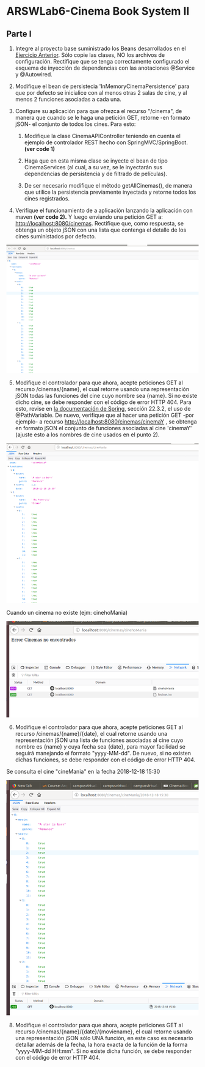 # ARSWLab6-Cinema Book System II


## Parte I[](https://eci.gitbook.io/workshops/cinema-book-system-ii#parte-i)

1.  Integre al proyecto base suministrado los Beans desarrollados en el [Ejercicio Anterior](https://github.com/ARSW-ECI-beta/REST_API-SpringBoot-Cinema_Base). Sólo copie las clases, NO los archivos de configuración. Rectifique que se tenga correctamente configurado el esquema de inyección de dependencias con las anotaciones @Service y @Autowired.
    
2.  Modifique el bean de persistecia 'InMemoryCinemaPersistence' para que por defecto se inicialice con al menos otras 2 salas de cine, y al menos 2 funciones asociadas a cada una.
    
3.  Configure su aplicación para que ofrezca el recurso "/cinema", de manera que cuando se le haga una petición GET, retorne -en formato jSON- el conjunto de todos los cines. Para esto:
    
    1.  Modifique la clase CinemaAPIController teniendo en cuenta el ejemplo de controlador REST hecho con SpringMVC/SpringBoot. **(ver code 1)**
        
    2.  Haga que en esta misma clase se inyecte el bean de tipo CinemaServices (al cual, a su vez, se le inyectarán sus dependencias de persistencia y de filtrado de películas).
        
    3.  De ser necesario modifique el método getAllCinemas(), de manera que utilice la persistencia previamente inyectada y retorne todos los cines registrados.
        
    
4.  Verifique el funcionamiento de a aplicación lanzando la aplicación con maven **(ver code 2).** Y luego enviando una petición GET a: [http://localhost:8080/cinemas](http://localhost:8080/cinemas). Rectifique que, como respuesta, se obtenga un objeto jSON con una lista que contenga el detalle de los cines suministados por defecto.

![](src/main/resources/images/Parte1JSONCinemasPunto4.png)
    
5.  Modifique el controlador para que ahora, acepte peticiones GET al recurso /cinemas/{name}, el cual retorne usando una representación jSON todas las funciones del cine cuyo nombre sea {name}. Si no existe dicho cine, se debe responder con el código de error HTTP 404. Para esto, revise en [la documentación de Spring](http://docs.spring.io/spring/docs/current/spring-framework-reference/html/mvc.html), sección 22.3.2, el uso de @PathVariable. De nuevo, verifique que al hacer una petición GET -por ejemplo- a recurso [http://localhost:8080/cinemas/cinemaY](http://localhost:8080/cinemas/cinemaY) , se obtenga en formato jSON el conjunto de funciones asociadas al cine 'cinemaY' (ajuste esto a los nombres de cine usados en el punto 2).

![](src/main/resources/images/Part1CinemaByNamepunto5.png)

Cuando un cinema no existe (ejm: cinehoMania)

![](src/main/resources/images/errorPunto5.png)
    
6.  Modifique el controlador para que ahora, acepte peticiones GET al recurso /cinemas/{name}/{date}, el cual retorne usando una representación jSON una lista de funciones asociadas al cine cuyo nombre es {name} y cuya fecha sea {date}, para mayor facilidad se seguirá manejando el formato "yyyy-MM-dd". De nuevo, si no existen dichas funciones, se debe responder con el código de error HTTP 404.

Se consulta el cine "cineMania" en la fecha 2018-12-18 15:30

![](src/main/resources/images/punto6JSON.png)

8.  Modifique el controlador para que ahora, acepte peticiones GET al recurso /cinemas/{name}/{date}/{moviename}, el cual retorne usando una representación jSON sólo UNA función, en este caso es necesario detallar además de la fecha, la hora exacta de la función de la forma "yyyy-MM-dd HH:mm". Si no existe dicha función, se debe responder con el código de error HTTP 404.
